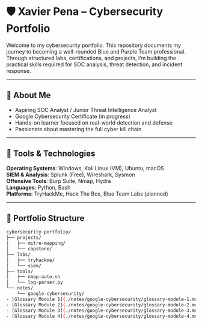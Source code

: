 # 🛡️ Xavier Pena – Cybersecurity Portfolio

Welcome to my cybersecurity portfolio. This repository documents my journey to becoming a well-rounded Blue and Purple Team professional. Through structured labs, certifications, and projects, I’m building the practical skills required for SOC analysis, threat detection, and incident response.

---

## 🎯 About Me

- Aspiring SOC Analyst / Junior Threat Intelligence Analyst
- Google Cybersecurity Certificate (in progress)
- Hands-on learner focused on real-world detection and defense
- Passionate about mastering the full cyber kill chain

---

## 🧰 Tools & Technologies

**Operating Systems**: Windows, Kali Linux (VM), Ubuntu, macOS  
**SIEM & Analysis**: Splunk (Free), Wireshark, Sysmon  
**Offensive Tools**: Burp Suite, Nmap, Hydra  
**Languages**: Python, Bash  
**Platforms**: TryHackMe, Hack The Box, Blue Team Labs (planned)

---

## 📂 Portfolio Structure

```bash
cybersecurity-portfolio/
├── projects/
│   ├── mitre-mapping/
│   └── capstone/
├── labs/
│   ├── tryhackme/
│   └── siem/
├── tools/
│   ├── nmap-auto.sh
│   └── log-parser.py
└── notes/
    └── google-cybersecurity/
- [Glossary Module 1](./notes/google-cybersecurity/glossary-module-1.md)
- [Glossary Module 2](./notes/google-cybersecurity/glossary-module-2.md)
- [Glossary Module 3](./notes/google-cybersecurity/glossary-module-3.md)
- [Glossary Module 4](./notes/google-cybersecurity/glossary-module-4.md)

